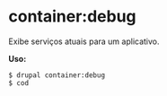 # container:debug
Exibe serviços atuais para um aplicativo.

**Uso:**
```
$ drupal container:debug
$ cod  
```
